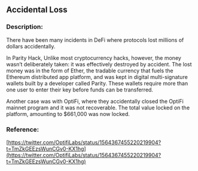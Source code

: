 ## Accidental Loss

### Description:

There have been many incidents in DeFi where protocols lost millions of dollars accidentally.

In Parity Hack, Unlike most cryptocurrency hacks, however, the money wasn’t deliberately taken: it was effectively destroyed by accident. The lost money was in the form of Ether, the tradable currency that fuels the Ethereum distributed app platform, and was kept in digital multi-signature wallets built by a developer called Parity. These wallets require more than one user to enter their key before funds can be transferred.

Another case was with OptiFi, where they accidentally closed the OptiFi mainnet program and it was not recoverable. The total value locked on the platform, amounting to $661,000 was now locked.

### Reference:

[https://twitter.com/OptifiLabs/status/1564367455220219904?t=TmZkGEEzsWunCGv0-KX1hg](https://twitter.com/OptifiLabs/status/1564367455220219904?t=TmZkGEEzsWunCGv0-KX1hg)